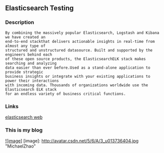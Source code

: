 Elasticsearch Testing
-----------------------------------

### Description  
    By combining the massively popular Elasticsearch, Logstash and Kibana we have created an 
    end-to-end stackthat delivers actionable insights in real-time from almost any type of 
    structured and unstructured datasource. Built and supported by the engineers behind each 
    of these open source products, the ElasticsearchELK stack makes searching and analyzing 
    data easier than ever before.Used as a stand-alone application to provide strategic 
    business insights or integrate with your existing applications to power their interactions
    with incoming data. Thousands of organizations worldwide use the Elasticsearch ELK stack 
    for an endless variety of business critical functions.

### Links
[elasticsearch web](http://www.elasticsearch.org/)

### This is my blog
[![image]](http://blog.csdn.net/michaelzhaozero)
[image]: http://avatar.csdn.net/5/6/A/3_u013736404.jpg "MichaelZhao"